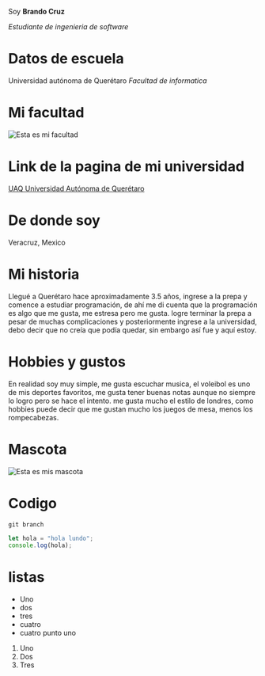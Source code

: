 Soy **Brando Cruz**

_Estudiante de ingenieria de software_

# Datos de escuela
Universidad autónoma de Querétaro
_Facultad de informatica_

# Mi facultad
![Esta es mi facultad](imagen/UAQFIF.jpg)

# Link de la pagina de mi universidad 
[UAQ Universidad Autónoma de Querétaro](https://www.uaq.mx/)

# De donde soy
Veracruz, Mexico

# Mi historia
Llegué a Querétaro hace aproximadamente 3.5 años, ingrese a la prepa y comence a estudiar programación, de ahí me di cuenta que la programación es algo que me gusta, me estresa pero me gusta. logre terminar la prepa a pesar de muchas complicaciones y posteriormente ingrese a la universidad, debo decir que no creía que podía quedar, sin embargo así fue y aquí estoy. 

# Hobbies y gustos 
En realidad soy muy simple, me gusta escuchar musica, el voleibol es uno de mis deportes favoritos, me gusta tener buenas notas aunque no siempre lo logro pero se hace el intento. me gusta mucho el estilo de londres, como hobbies puede decir que me gustan mucho los juegos de mesa, menos los rompecabezas.

# Mascota
![Esta es mis mascota](imagen/perro.jpg)

# Codigo 
`git branch` 
```javascript
let hola = "hola lundo";
console.log(hola);
```

# listas

- Uno 
- dos
- tres
- cuatro
-  cuatro punto uno

1. Uno
1. Dos 
1. Tres